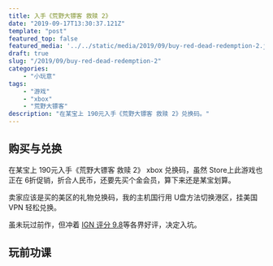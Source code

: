 ```yaml
---
title: 入手《荒野大镖客 救赎 2》
date: "2019-09-17T13:30:37.121Z"
template: "post"
featured_top: false
featured_media: '../../static/media/2019/09/buy-red-dead-redemption-2.jpeg'
draft: true
slug: "/2019/09/buy-red-dead-redemption-2"
categories: 
    - "小玩意"
tags:
    - "游戏"
    - "xbox"
    - "荒野大镖客"
description: "在某宝上 190元入手《荒野大镖客 救赎 2》兑换码。"
---
```


<!-- endExcerpt -->

## 购买与兑换
在某宝上 190元入手《荒野大镖客 救赎 2》 xbox 兑换码，虽然 Store上此游戏也正在 6折促销，折合人民币，还要先买个金会员，算下来还是某宝划算。

卖家应该是买的美区的礼物兑换码，我的主机国行用 U盘方法切换港区，挂美国 VPN 轻松兑换。

虽未玩过前作，但冲着 [IGN 评分 9.8](https://www.ign.com/games/red-dead-redemption/)等各界好评，决定入坑。

## 玩前功课

